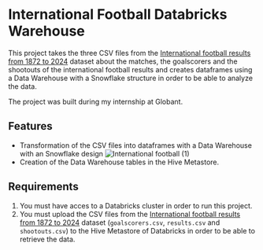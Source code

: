 
# International Football Databricks Warehouse

This project takes the three CSV files from the [International football results from 1872 to 2024](https://www.kaggle.com/datasets/martj42/international-football-results-from-1872-to-2017/) dataset about the matches, the goalscorers and the shootouts of the international football results and creates dataframes using a Data Warehouse with a Snowflake structure in order to be able to analyze the data.

The project was built during my internship at Globant.

## Features

- Transformation of the CSV files into dataframes with a Data Warehouse with an Snowflake design
![International football (1)](https://github.com/julian506/international-football-databricks-warehouse/assets/56203236/bfd667ee-37d3-459c-8193-9976f5c54f8f)
- Creation of the Data Warehouse tables in the Hive Metastore.

## Requirements

1. You must have acces to a Databricks cluster in order to run this project.
2. You must upload the CSV files from the [International football results from 1872 to 2024](https://www.kaggle.com/datasets/martj42/international-football-results-from-1872-to-2017/) dataset (`goalscorers.csv`, `results.csv` and `shootouts.csv`) to the Hive Metastore of Databricks in order to be able to retrieve the data.
